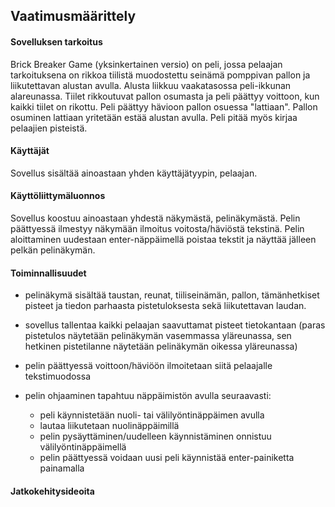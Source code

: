 ## Vaatimusmäärittely ##


#### Sovelluksen tarkoitus ####

Brick Breaker Game (yksinkertainen versio) on peli, jossa pelaajan tarkoituksena on rikkoa tiilistä muodostettu seinämä pomppivan pallon ja liikutettavan alustan avulla. Alusta liikkuu vaakatasossa peli-ikkunan alareunassa. Tiilet rikkoutuvat pallon osumasta ja peli päättyy voittoon, kun kaikki tiilet on rikottu. Peli päättyy hävioon pallon osuessa "lattiaan". Pallon osuminen lattiaan yritetään estää alustan avulla. Peli pitää myös kirjaa pelaajien pisteistä.

#### Käyttäjät ####

Sovellus sisältää ainoastaan yhden käyttäjätyypin, pelaajan.

#### Käyttöliittymäluonnos ####

Sovellus koostuu ainoastaan yhdestä näkymästä, pelinäkymästä. Pelin päättyessä ilmestyy näkymään ilmoitus voitosta/häviöstä tekstinä. Pelin aloittaminen uudestaan enter-näppäimellä poistaa tekstit ja näyttää jälleen pelkän pelinäkymän.

#### Toiminnallisuudet ####

- pelinäkymä sisältää taustan, reunat, tiiliseinämän, pallon, tämänhetkiset pisteet ja tiedon parhaasta pistetuloksesta sekä liikutettavan laudan.

- sovellus tallentaa kaikki pelaajan saavuttamat pisteet tietokantaan (paras pistetulos näytetään pelinäkymän vasemmassa yläreunassa, sen hetkinen pistetilanne näytetään pelinäkymän oikessa yläreunassa)

- pelin päättyessä voittoon/häviöön ilmoitetaan siitä pelaajalle tekstimuodossa

- pelin ohjaaminen tapahtuu näppäimistön avulla seuraavasti:
    - peli käynnistetään nuoli- tai välilyöntinäppäimen avulla
    - lautaa liikutetaan nuolinäppäimillä
    - pelin pysäyttäminen/uudelleen käynnistäminen onnistuu välilyöntinäppäimellä 
    - pelin päättyessä voidaan uusi peli käynnistää enter-painiketta painamalla


#### Jatkokehitysideoita ##

